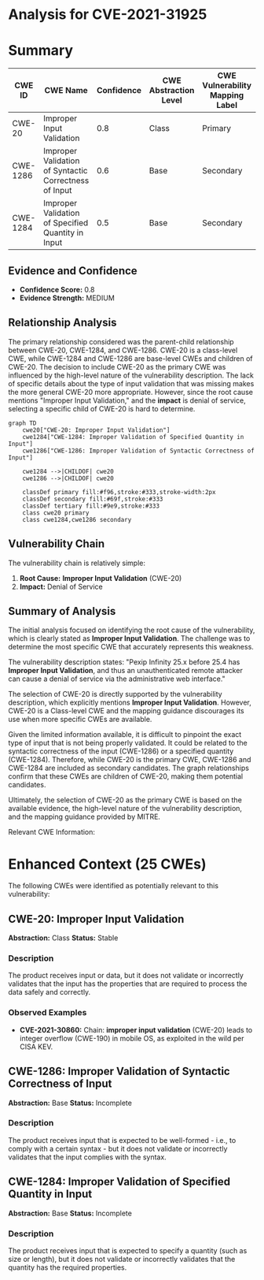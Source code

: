 # Analysis for CVE-2021-31925

# Summary
| CWE ID | CWE Name | Confidence | CWE Abstraction Level | CWE Vulnerability Mapping Label | CWE-Vulnerability Mapping Notes |
|---|---|---|---|---|---|
| CWE-20 | Improper Input Validation | 0.8 | Class | Primary | Discouraged |
| CWE-1286 | Improper Validation of Syntactic Correctness of Input | 0.6 | Base | Secondary | Allowed |
| CWE-1284 | Improper Validation of Specified Quantity in Input | 0.5 | Base | Secondary | Allowed |

## Evidence and Confidence

*   **Confidence Score:** 0.8
*   **Evidence Strength:** MEDIUM

## Relationship Analysis
The primary relationship considered was the parent-child relationship between CWE-20, CWE-1284, and CWE-1286. CWE-20 is a class-level CWE, while CWE-1284 and CWE-1286 are base-level CWEs and children of CWE-20. The decision to include CWE-20 as the primary CWE was influenced by the high-level nature of the vulnerability description. The lack of specific details about the type of input validation that was missing makes the more general CWE-20 more appropriate. However, since the root cause mentions "Improper Input Validation," and the **impact** is denial of service, selecting a specific child of CWE-20 is hard to determine.

```mermaid
graph TD
    cwe20["CWE-20: Improper Input Validation"]
    cwe1284["CWE-1284: Improper Validation of Specified Quantity in Input"]
    cwe1286["CWE-1286: Improper Validation of Syntactic Correctness of Input"]
    
    cwe1284 -->|CHILDOF| cwe20
    cwe1286 -->|CHILDOF| cwe20

    classDef primary fill:#f96,stroke:#333,stroke-width:2px
    classDef secondary fill:#69f,stroke:#333
    classDef tertiary fill:#9e9,stroke:#333
    class cwe20 primary
    class cwe1284,cwe1286 secondary
```

## Vulnerability Chain
The vulnerability chain is relatively simple:
1.  **Root Cause:** **Improper Input Validation** (CWE-20)
2.  **Impact:** Denial of Service

## Summary of Analysis
The initial analysis focused on identifying the root cause of the vulnerability, which is clearly stated as **Improper Input Validation**. The challenge was to determine the most specific CWE that accurately represents this weakness.

The vulnerability description states: "Pexip Infinity 25.x before 25.4 has **Improper Input Validation**, and thus an unauthenticated remote attacker can cause a denial of service via the administrative web interface."

The selection of CWE-20 is directly supported by the vulnerability description, which explicitly mentions **Improper Input Validation**. However, CWE-20 is a Class-level CWE and the mapping guidance discourages its use when more specific CWEs are available.

Given the limited information available, it is difficult to pinpoint the exact type of input that is not being properly validated. It could be related to the syntactic correctness of the input (CWE-1286) or a specified quantity (CWE-1284). Therefore, while CWE-20 is the primary CWE, CWE-1286 and CWE-1284 are included as secondary candidates. The graph relationships confirm that these CWEs are children of CWE-20, making them potential candidates.

Ultimately, the selection of CWE-20 as the primary CWE is based on the available evidence, the high-level nature of the vulnerability description, and the mapping guidance provided by MITRE.

Relevant CWE Information:

# Enhanced Context (25 CWEs)
The following CWEs were identified as potentially relevant to this vulnerability:

## CWE-20: Improper Input Validation
**Abstraction:** Class
**Status:** Stable

### Description
The product receives input or data, but it does
        not validate or incorrectly validates that the input has the
        properties that are required to process the data safely and
        correctly.

### Observed Examples
- **CVE-2021-30860:** Chain: **improper input validation** (CWE-20) leads to integer overflow (CWE-190) in mobile OS, as exploited in the wild per CISA KEV.

## CWE-1286: Improper Validation of Syntactic Correctness of Input
**Abstraction:** Base
**Status:** Incomplete

### Description
The product receives input that is expected to be well-formed - i.e., to comply with a certain syntax - but it does not validate or incorrectly validates that the input complies with the syntax.

## CWE-1284: Improper Validation of Specified Quantity in Input
**Abstraction:** Base
**Status:** Incomplete

### Description
The product receives input that is expected to specify a quantity (such as size or length), but it does not validate or incorrectly validates that the quantity has the required properties.